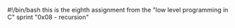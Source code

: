 #!/bin/bash
this is the eighth assignment from the "low level programming in C" sprint "0x08 - recursion"
